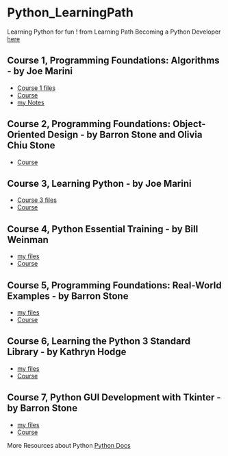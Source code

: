 # Python_LearningPath

Learning Python for fun !
from Learning Path Becoming a Python Developer [here](https://www.linkedin.com/learning/paths/become-a-python-developer)

## Course 1, Programming Foundations: Algorithms - by Joe Marini
- [Course 1 files](https://github.com/Coryf65/Python_LearningPath/tree/master/1%20Algorithms)
- [Course](https://www.linkedin.com/learning/programming-foundations-algorithms/)
- [my Notes](https://github.com/Coryf65/Python_LearningPath/tree/master/1%20Algorithms/Algorithms.md)

## Course 2, Programming Foundations: Object-Oriented Design - by Barron Stone and Olivia Chiu Stone
- [Course](https://www.linkedin.com/learning/programming-foundations-object-oriented-design-3/)

## Course 3, Learning Python - by Joe Marini
- [Course 3 files](https://github.com/Coryf65/Python_Learning)
- [Course](https://www.linkedin.com/learning/learning-python-2/)

## Course 4, Python Essential Training - by Bill Weinman
- [my files](https://github.com/Coryf65/Python_EssentialTraining)
- [Course](https://www.linkedin.com/learning/python-essential-training-2/)

## Course 5, Programming Foundations: Real-World Examples - by Barron Stone
- [my files](https://github.com/Coryf65/Python_LearningPath/tree/master/4%20RealWorld)
- [Course](https://www.linkedin.com/learning/programming-foundations-real-world-examples/)

## Course 6, Learning the Python 3 Standard Library - by Kathryn Hodge
- [my files](https://github.com/Coryf65/Python_LearningPath/tree/master/6%20TheStandardLibrary)
- [Course](https://www.linkedin.com/learning/learning-the-python-3-standard-library/)

## Course 7, Python GUI Development with Tkinter - by Barron Stone
- [my files](https://github.com/Coryf65/Python_LearningPath/tree/master/7%20GUI%20with%20Tkinter)
- [Course](https://www.linkedin.com/learning/python-gui-development-with-tkinter-2/)

More Resources about Python [Python Docs](https://www.python.org/doc/)